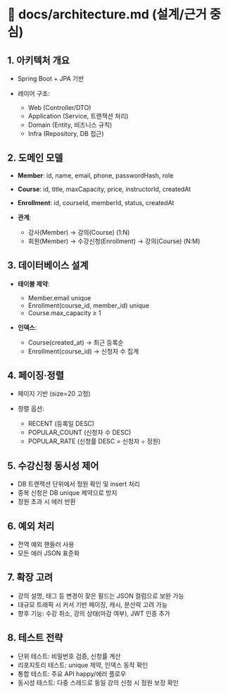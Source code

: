 # 🧠 docs/architecture.md (설계/근거 중심)

## 1. 아키텍처 개요

- Spring Boot + JPA 기반
- 레이어 구조:

  - Web (Controller/DTO)
  - Application (Service, 트랜잭션 처리)
  - Domain (Entity, 비즈니스 규칙)
  - Infra (Repository, DB 접근)

## 2. 도메인 모델

- **Member**: id, name, email, phone, passwordHash, role
- **Course**: id, title, maxCapacity, price, instructorId, createdAt
- **Enrollment**: id, courseId, memberId, status, createdAt
- **관계**:

  - 강사(Member) → 강의(Course) (1:N)
  - 회원(Member) → 수강신청(Enrollment) → 강의(Course) (N:M)

## 3. 데이터베이스 설계

- **테이블 제약**:

  - Member.email unique
  - Enrollment(course_id, member_id) unique
  - Course.max_capacity ≥ 1

- **인덱스**:

  - Course(created_at) → 최근 등록순
  - Enrollment(course_id) → 신청자 수 집계

## 4. 페이징·정렬

- 페이지 기반 (size=20 고정)
- 정렬 옵션:

  - RECENT (등록일 DESC)
  - POPULAR_COUNT (신청자 수 DESC)
  - POPULAR_RATE (신청률 DESC = 신청자 ÷ 정원)

## 5. 수강신청 동시성 제어

- DB 트랜잭션 단위에서 정원 확인 및 insert 처리
- 중복 신청은 DB unique 제약으로 방지
- 정원 초과 시 에러 반환

## 6. 예외 처리

- 전역 예외 핸들러 사용
- 모든 에러 JSON 표준화

## 7. 확장 고려

- 강의 설명, 태그 등 변경이 잦은 필드는 JSON 컬럼으로 보완 가능
- 대규모 트래픽 시 커서 기반 페이징, 캐시, 분산락 고려 가능
- 향후 기능: 수강 취소, 강의 상태(마감 여부), JWT 인증 추가

## 8. 테스트 전략

- 단위 테스트: 비밀번호 검증, 신청률 계산
- 리포지토리 테스트: unique 제약, 인덱스 동작 확인
- 통합 테스트: 주요 API happy/에러 플로우
- 동시성 테스트: 다중 스레드로 동일 강의 신청 시 정원 보장 확인
